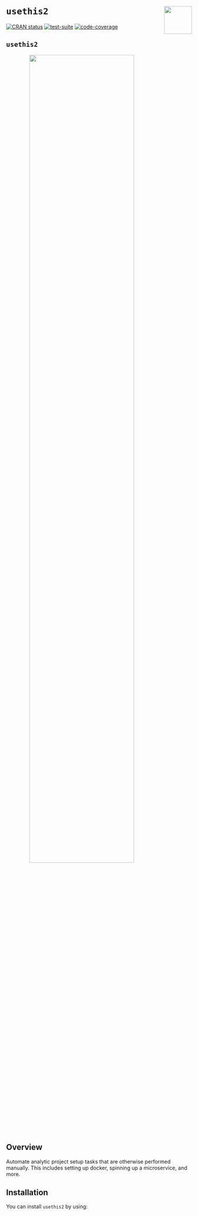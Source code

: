 `usethis2` <img src='https://i.imgur.com/sdsO73r.png' align="right" height="75"/>
=================================================================================

<!-- badges: start -->

[![CRAN
status](https://www.r-pkg.org/badges/version/usethis2)](https://CRAN.R-project.org/package=usethis2)
[![test-suite](https://github.com/tidylab/usethis2/workflows/test-suite/badge.svg)](https://github.com/tidylab/usethis2/actions)
[![code-coverage](https://codecov.io/gh/tidylab/usethis2/branch/master/graph/badge.svg)](https://codecov.io/github/tidylab/usethis2/?branch=master)
<!-- badges: end -->

`usethis2`
----------

<img src="https://i.imgur.com/RLEQkhe.png" width="75%" style="display: block; margin: auto;" />

Overview
--------

Automate analytic project setup tasks that are otherwise performed
manually. This includes setting up docker, spinning up a microservice,
and more.

Installation
------------

You can install `usethis2` by using:
